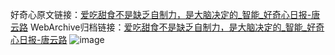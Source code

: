 好奇心原文链接：[爱吃甜食不是缺乏自制力，是大脑决定的_智能_好奇心日报-唐云路](https://www.qdaily.com/articles/5956.html)
WebArchive归档链接：[爱吃甜食不是缺乏自制力，是大脑决定的_智能_好奇心日报-唐云路](http://web.archive.org/web/20190623165715/https://www.qdaily.com/articles/5956.html)
![image](http://ww3.sinaimg.cn/large/007d5XDply1g3whe9sa28j30u02j87wh)